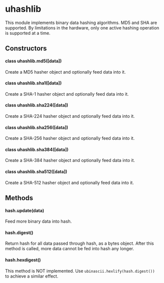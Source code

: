 # uhashlib

This module implements binary data hashing algorithms. MD5 and SHA are supported. By limitations in the hardware, only one active hashing operation is supported at a time.

## Constructors

#### class uhashlib.md5\(\[data\])

Create a MD5 hasher object and optionally feed data into it.

#### class uhashlib.sha1\(\[data\])

Create a SHA-1 hasher object and optionally feed data into it.

#### class uhashlib.sha224\(\[data\])

Create a SHA-224 hasher object and optionally feed data into it.

#### class uhashlib.sha256\(\[data\])

Create a SHA-256 hasher object and optionally feed data into it.

#### class uhashlib.sha384\(\[data\])

Create a SHA-384 hasher object and optionally feed data into it.

#### class uhashlib.sha512\(\[data\])

Create a SHA-512 hasher object and optionally feed data into it.

## Methods

#### hash.update\(data)

Feed more binary data into hash.

#### hash.digest\()

Return hash for all data passed through hash, as a bytes object. After this method is called, more data cannot be fed into hash any longer.

#### hash.hexdigest\()

This method is NOT implemented. Use `ubinascii.hexlify(hash.digest())` to achieve a similar effect.

